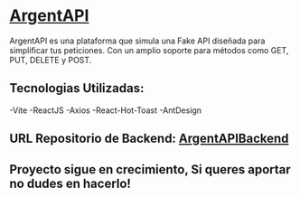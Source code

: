 # **[ArgentAPI](https://argent-api-front.vercel.app/)**

ArgentAPI es una plataforma que simula una Fake API diseñada para simplificar tus peticiones. Con un amplio soporte para métodos como GET, PUT, DELETE y POST.

## Tecnologias Utilizadas:

-Vite
-ReactJS
-Axios
-React-Hot-Toast
-AntDesign

## URL Repositorio de Backend: **[ArgentAPIBackend](https://github.com/franad23/argentAPIBack)**

## Proyecto sigue en crecimiento, Si queres aportar no dudes en hacerlo! 



